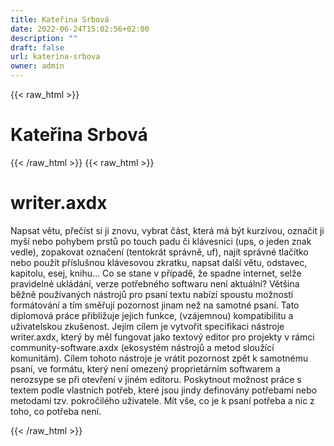 ```yaml
---
title: Kateřina Srbová
date: 2022-06-24T15:02:56+02:00
description: ""
draft: false
url: katerina-srbova
owner: admin
---
```

{{< raw_html >}}
<h1 id="kateřina-srbov&aacute;">Kateřina Srbov&aacute;</h1>
{{< /raw_html >}}
<!-- SECTION BREAK -->
{{< raw_html >}}
<h1 class="b-detail__title">writer.axdx</h1>
<p>Napsat větu, přeč&iacute;st si ji znovu, vybrat č&aacute;st, kter&aacute; m&aacute; b&yacute;t kurz&iacute;vou, označit ji my&scaron;&iacute; nebo pohybem prstů po touch padu či kl&aacute;vesnici (ups, o jeden znak vedle), zopakovat označen&iacute; (tentokr&aacute;t spr&aacute;vně, uf), naj&iacute;t spr&aacute;vn&eacute; tlač&iacute;tko nebo použ&iacute;t př&iacute;slu&scaron;nou kl&aacute;vesovou zkratku, napsat dal&scaron;&iacute; větu, odstavec, kapitolu, esej, knihu&hellip; Co se stane v př&iacute;padě, že spadne internet, selže pravideln&eacute; ukl&aacute;d&aacute;n&iacute;, verze potřebn&eacute;ho softwaru nen&iacute; aktu&aacute;ln&iacute;? Vět&scaron;ina běžně použ&iacute;van&yacute;ch n&aacute;strojů pro psan&iacute; textu nab&iacute;z&iacute; spoustu možnost&iacute; form&aacute;tov&aacute;n&iacute; a t&iacute;m směřuj&iacute; pozornost jinam než na samotn&eacute; psan&iacute;. Tato diplomov&aacute; pr&aacute;ce přibližuje jejich funkce, (vz&aacute;jemnou) kompatibilitu a uživatelskou zku&scaron;enost. Jej&iacute;m c&iacute;lem je vytvořit specifikaci n&aacute;stroje writer.axdx, kter&yacute; by měl fungovat jako textov&yacute; editor pro projekty v r&aacute;mci community-software.axdx (ekosyst&eacute;m n&aacute;strojů a metod slouž&iacute;c&iacute; komunit&aacute;m). C&iacute;lem tohoto n&aacute;stroje je vr&aacute;tit pozornost zpět k samotn&eacute;mu psan&iacute;, ve form&aacute;tu, kter&yacute; nen&iacute; omezen&yacute; propriet&aacute;rn&iacute;m softwarem a nerozsype se při otevřen&iacute; v jin&eacute;m editoru. Poskytnout možnost pr&aacute;ce s textem podle vlastn&iacute;ch potřeb, kter&eacute; jsou jindy definov&aacute;ny potřebami nebo metodami tzv. pokročil&eacute;ho uživatele. M&iacute;t v&scaron;e, co je k psan&iacute; potřeba a nic z toho, co potřeba nen&iacute;.</p>
{{< /raw_html >}}
